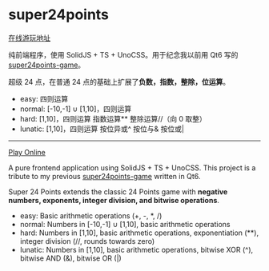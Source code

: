 # super24points

[在线游玩地址](https://lxl66566.github.io/super24points/)

纯前端程序，使用 SolidJS + TS + UnoCSS。用于纪念我以前用 Qt6 写的 [super24points-game](https://github.com/lxl66566/super24points-game)。

超级 24 点，在普通 24 点的基础上扩展了**负数，指数，整除，位运算**。

- easy: 四则运算
- normal: [-10,-1] ∪ [1,10]，四则运算
- hard: [1,10]，四则运算 指数运算\*\* 整除运算//（向 0 取整）
- lunatic: [1,10]，四则运算 按位异或^ 按位与& 按位或|

---

[Play Online](https://lxl66566.github.io/super24points/)

A pure frontend application using SolidJS + TS + UnoCSS. This project is a tribute to my previous [super24points-game](https://github.com/lxl66566/super24points-game) written in Qt6.

Super 24 Points extends the classic 24 Points game with **negative numbers, exponents, integer division, and bitwise operations**.

- easy: Basic arithmetic operations (+, -, \*, /)
- normal: Numbers in [-10,-1] ∪ [1,10], basic arithmetic operations
- hard: Numbers in [1,10], basic arithmetic operations, exponentiation (\*\*), integer division (//, rounds towards zero)
- lunatic: Numbers in [1,10], basic arithmetic operations, bitwise XOR (^), bitwise AND (&), bitwise OR (|)
